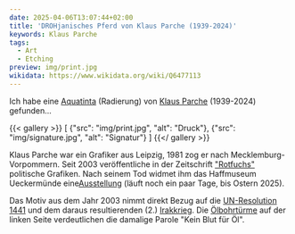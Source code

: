```yaml
---
date: 2025-04-06T13:07:44+02:00
title: 'DROHjanisches Pferd von Klaus Parche (1939-2024)'
keywords: Klaus Parche
tags:
  - Art
  - Etching
preview: img/print.jpg
wikidata: https://www.wikidata.org/wiki/Q6477113
---
```


Ich habe eine [Aquatinta](https://de.wikipedia.org/wiki/Aquatinta) (Radierung) von [Klaus Parche](http://www.klausparche.de/) (1939-2024) gefunden...
<!--more-->

{{< gallery >}}
[
  {"src": "img/print.jpg", "alt": "Druck"},
  {"src": "img/signature.jpg", "alt": "Signatur"}
]
{{</ gallery >}}

Klaus Parche war ein Grafiker aus Leipzig, 1981 zog er nach Mecklemburg-Vorpommern. Seit 2003 veröffentliche in der Zeitschrift ["Rotfuchs"](https://www.rotfuchs.net/) politische Grafiken. Nach seinem Tod widmet ihm das Haffmuseum Ueckermünde eine[Ausstellung](https://www.ueckermuende.de/portal/seiten/sonderausstellung-im-haffmuseum-900000184-34850.html) (läuft noch ein paar Tage, bis Ostern 2025).

Das Motiv aus dem Jahr 2003 nimmt direkt Bezug auf die [UN-Resolution 1441](https://de.wikipedia.org/wiki/UN-Resolution_1441) und dem daraus resultierenden (2.) [Irakkrieg](https://de.wikipedia.org/wiki/Irakkrieg). Die [Ölbohrtürme](https://de.wikipedia.org/wiki/Bohrturm) auf der linken Seite verdeutlichen die damalige Parole "Kein Blut für Öl".
